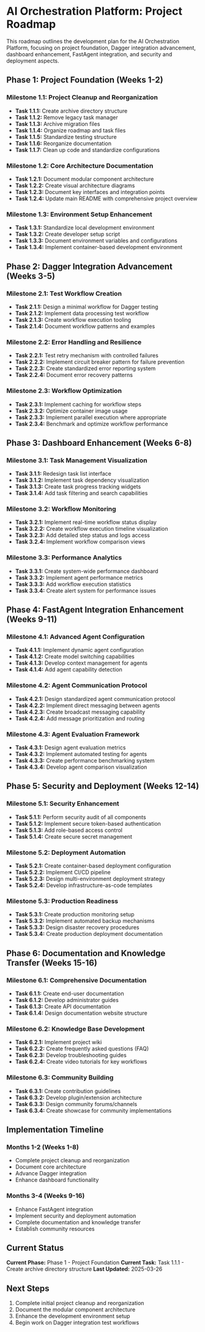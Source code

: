 # AI Orchestration Platform: Project Roadmap

This roadmap outlines the development plan for the AI Orchestration Platform, focusing on project foundation, Dagger integration advancement, dashboard enhancement, FastAgent integration, and security and deployment aspects.

## Phase 1: Project Foundation (Weeks 1-2)

### Milestone 1.1: Project Cleanup and Reorganization
- **Task 1.1.1:** Create archive directory structure
- **Task 1.1.2:** Remove legacy task manager
- **Task 1.1.3:** Archive migration files
- **Task 1.1.4:** Organize roadmap and task files
- **Task 1.1.5:** Standardize testing structure
- **Task 1.1.6:** Reorganize documentation
- **Task 1.1.7:** Clean up code and standardize configurations

### Milestone 1.2: Core Architecture Documentation
- **Task 1.2.1:** Document modular component architecture
- **Task 1.2.2:** Create visual architecture diagrams
- **Task 1.2.3:** Document key interfaces and integration points
- **Task 1.2.4:** Update main README with comprehensive project overview

### Milestone 1.3: Environment Setup Enhancement
- **Task 1.3.1:** Standardize local development environment
- **Task 1.3.2:** Create developer setup script
- **Task 1.3.3:** Document environment variables and configurations
- **Task 1.3.4:** Implement container-based development environment

## Phase 2: Dagger Integration Advancement (Weeks 3-5)

### Milestone 2.1: Test Workflow Creation
- **Task 2.1.1:** Design a minimal workflow for Dagger testing
- **Task 2.1.2:** Implement data processing test workflow
- **Task 2.1.3:** Create workflow execution tooling
- **Task 2.1.4:** Document workflow patterns and examples

### Milestone 2.2: Error Handling and Resilience 
- **Task 2.2.1:** Test retry mechanism with controlled failures
- **Task 2.2.2:** Implement circuit breaker pattern for failure prevention
- **Task 2.2.3:** Create standardized error reporting system
- **Task 2.2.4:** Document error recovery patterns

### Milestone 2.3: Workflow Optimization
- **Task 2.3.1:** Implement caching for workflow steps
- **Task 2.3.2:** Optimize container image usage
- **Task 2.3.3:** Implement parallel execution where appropriate
- **Task 2.3.4:** Benchmark and optimize workflow performance

## Phase 3: Dashboard Enhancement (Weeks 6-8)

### Milestone 3.1: Task Management Visualization
- **Task 3.1.1:** Redesign task list interface
- **Task 3.1.2:** Implement task dependency visualization
- **Task 3.1.3:** Create task progress tracking widgets
- **Task 3.1.4:** Add task filtering and search capabilities

### Milestone 3.2: Workflow Monitoring
- **Task 3.2.1:** Implement real-time workflow status display
- **Task 3.2.2:** Create workflow execution timeline visualization
- **Task 3.2.3:** Add detailed step status and logs access
- **Task 3.2.4:** Implement workflow comparison views

### Milestone 3.3: Performance Analytics
- **Task 3.3.1:** Create system-wide performance dashboard
- **Task 3.3.2:** Implement agent performance metrics
- **Task 3.3.3:** Add workflow execution statistics
- **Task 3.3.4:** Create alert system for performance issues

## Phase 4: FastAgent Integration Enhancement (Weeks 9-11)

### Milestone 4.1: Advanced Agent Configuration
- **Task 4.1.1:** Implement dynamic agent configuration
- **Task 4.1.2:** Create model switching capabilities
- **Task 4.1.3:** Develop context management for agents
- **Task 4.1.4:** Add agent capability detection

### Milestone 4.2: Agent Communication Protocol
- **Task 4.2.1:** Design standardized agent communication protocol
- **Task 4.2.2:** Implement direct messaging between agents
- **Task 4.2.3:** Create broadcast messaging capability
- **Task 4.2.4:** Add message prioritization and routing

### Milestone 4.3: Agent Evaluation Framework
- **Task 4.3.1:** Design agent evaluation metrics
- **Task 4.3.2:** Implement automated testing for agents
- **Task 4.3.3:** Create performance benchmarking system
- **Task 4.3.4:** Develop agent comparison visualization

## Phase 5: Security and Deployment (Weeks 12-14)

### Milestone 5.1: Security Enhancement
- **Task 5.1.1:** Perform security audit of all components
- **Task 5.1.2:** Implement secure token-based authentication
- **Task 5.1.3:** Add role-based access control
- **Task 5.1.4:** Create secure secret management

### Milestone 5.2: Deployment Automation
- **Task 5.2.1:** Create container-based deployment configuration
- **Task 5.2.2:** Implement CI/CD pipeline
- **Task 5.2.3:** Design multi-environment deployment strategy
- **Task 5.2.4:** Develop infrastructure-as-code templates

### Milestone 5.3: Production Readiness
- **Task 5.3.1:** Create production monitoring setup
- **Task 5.3.2:** Implement automated backup mechanisms
- **Task 5.3.3:** Design disaster recovery procedures
- **Task 5.3.4:** Create production deployment documentation

## Phase 6: Documentation and Knowledge Transfer (Weeks 15-16)

### Milestone 6.1: Comprehensive Documentation
- **Task 6.1.1:** Create end-user documentation
- **Task 6.1.2:** Develop administrator guides
- **Task 6.1.3:** Create API documentation
- **Task 6.1.4:** Design documentation website structure

### Milestone 6.2: Knowledge Base Development
- **Task 6.2.1:** Implement project wiki
- **Task 6.2.2:** Create frequently asked questions (FAQ)
- **Task 6.2.3:** Develop troubleshooting guides
- **Task 6.2.4:** Create video tutorials for key workflows

### Milestone 6.3: Community Building
- **Task 6.3.1:** Create contribution guidelines
- **Task 6.3.2:** Develop plugin/extension architecture
- **Task 6.3.3:** Design community forums/channels
- **Task 6.3.4:** Create showcase for community implementations

## Implementation Timeline

### Months 1-2 (Weeks 1-8)
- Complete project cleanup and reorganization
- Document core architecture
- Advance Dagger integration
- Enhance dashboard functionality

### Months 3-4 (Weeks 9-16)
- Enhance FastAgent integration
- Implement security and deployment automation
- Complete documentation and knowledge transfer
- Establish community resources

## Current Status

**Current Phase:** Phase 1 - Project Foundation
**Current Task:** Task 1.1.1 - Create archive directory structure
**Last Updated:** 2025-03-26

## Next Steps

1. Complete initial project cleanup and reorganization
2. Document the modular component architecture
3. Enhance the development environment setup
4. Begin work on Dagger integration test workflows
